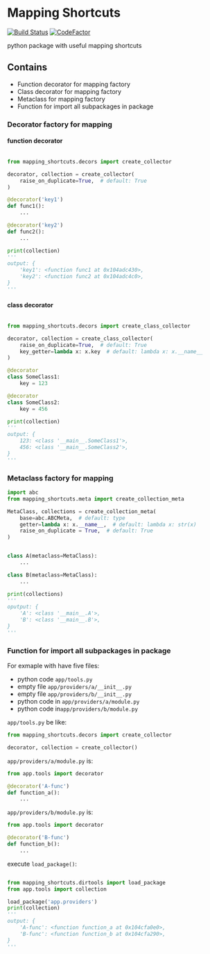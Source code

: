 
# Mapping Shortcuts

[![Build Status](https://app.travis-ci.com/moff4/ShortCuts.svg?branch=master)](https://app.travis-ci.com/moff4/ShortCuts)
[![CodeFactor](https://www.codefactor.io/repository/github/moff4/shortcuts/badge)](https://www.codefactor.io/repository/github/moff4/shortcuts)

python package with useful mapping shortcuts

## Contains  

 - Function decorator for mapping factory
 - Class decorator for mapping factory
 - Metaclass for mapping factory
 - Function for import all subpackages in package  

### Decorator factory for mapping

#### function decorator
```python

from mapping_shortcuts.decors import create_collector

decorator, collection = create_collector(
    raise_on_duplicate=True,  # default: True
)

@decorator('key1')
def func1():
    ...

@decorator('key2')
def func2():
    ...

print(collection) 
'''
output: {
    'key1': <function func1 at 0x104adc430>,
    'key2': <function func2 at 0x104adc4c0>,
}
'''

```

#### class decorator
```python

from mapping_shortcuts.decors import create_class_collector

decorator, collection = create_class_collector(
    raise_on_duplicate=True,  # default: True
    key_getter=lambda x: x.key  # default: lambda x: x.__name__
)

@decorator
class SomeClass1:
    key = 123

@decorator
class SomeClass2:
    key = 456 

print(collection) 
'''
output: {
    123: <class '__main__.SomeClass1'>,
    456: <class '__main__.SomeClass2'>,
}
'''

```

### Metaclass factory for mapping

```python
import abc
from mapping_shortcuts.meta import create_collection_meta

MetaClass, collections = create_collection_meta(
    base=abc.ABCMeta,  # default: type
    getter=lambda x: x.__name__,  # default: lambda x: str(x)
    raise_on_duplicate = True,  # default: True
)


class A(metaclass=MetaClass):
    ...

class B(metaclass=MetaClass):
    ...

print(collections)
'''
oputput: {
    'A': <class '__main__.A'>,
    'B': <class '__main__.B'>,
}
'''
```

### Function for import all subpackages in package

For exmaple with have five files:
- python code `app/tools.py`
- empty file `app/providers/a/__init__.py`
- empty file `app/providers/b/__init__.py`
- python code in `app/providers/a/module.py`
- python code in`app/providers/b/module.py`

`app/tools.py` be like:

```python
from mapping_shortcuts.decors import create_collector

decorator, collection = create_collector()
```

`app/providers/a/module.py` is: 
```python
from app.tools import decorator

@decorator('A-func')
def function_a():
    ...
```

`app/providers/b/module.py` is: 
```python
from app.tools import decorator

@decorator('B-func')
def function_b():
    ...
```

execute `load_package()`:
```python

from mapping_shortcuts.dirtools import load_package
from app.tools import collection

load_package('app.providers')
print(collection)
'''
output: {
    'A-func': <function function_a at 0x104cfa0e0>,
    'B-func': <function function_b at 0x104cfa290>,
}
'''
```